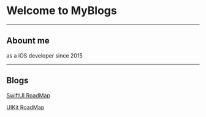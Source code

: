 # Welcome to MyBlogs

---



## Abount me

as a iOS developer since 2015

---



## Blogs

[SwiftUI RoadMap](https://lengdaxia.github.io/myblogs/blogs/swiftui/roadmap)

[UIKit RoadMap](https://lengdaxia.github.io/myblogs/blogs/uikit/roadmap)

